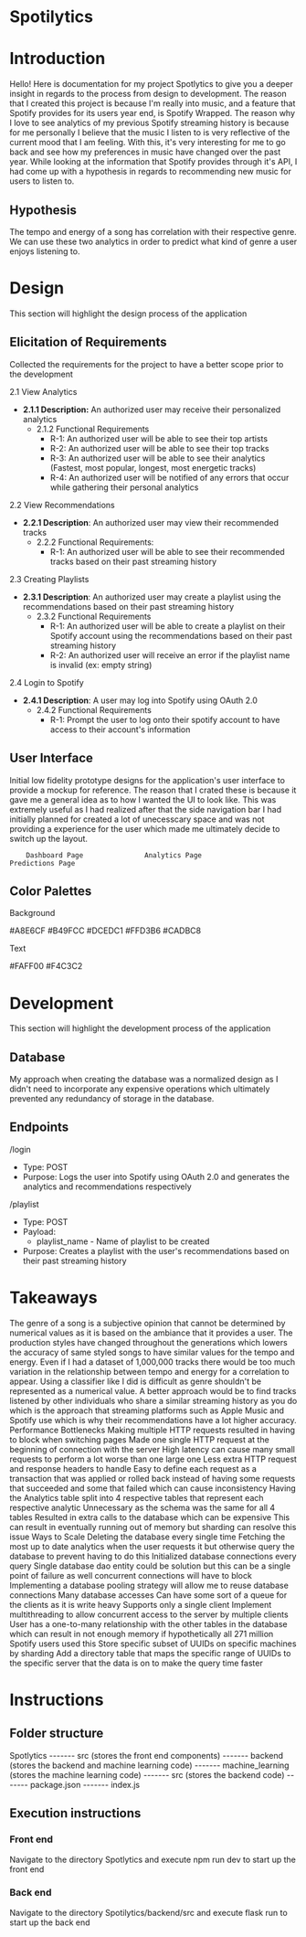 # Spotilytics

# Introduction
Hello! Here is documentation for my project Spotlytics to give you a deeper insight in regards to the process from design to development. The reason that I created this project is because I'm really into music, and a feature that Spotify provides for its users year end, is Spotify Wrapped. The reason why I love to see analytics of my previous Spotify streaming history is because for me personally I believe that the music I listen to is very reflective of the current mood that I am feeling. With this, it's very interesting for me to go back and see how my preferences in music have changed over the past year. While looking at the information that Spotify provides through it's API, I had come up with a hypothesis in regards to recommending new music for users to listen to.

## Hypothesis
The tempo and energy of a song has correlation with their respective genre. We can use these two analytics in order to predict what kind of genre a user enjoys listening to. 

# Design

This section will highlight the design process of the application 

## Elicitation of Requirements
Collected the requirements for the project to have a better scope prior to the development

2.1 View Analytics
- **2.1.1 Description:** An authorized user may receive their personalized analytics
  - 2.1.2 Functional Requirements
    - R-1: An authorized user will be able to see their top artists
    - R-2: An authorized user will be able to see their top tracks
    - R-3: An authorized user will be able to see their analytics (Fastest, most popular, longest, most energetic tracks)
    - R-4: An authorized user will be notified of any errors that occur while gathering their personal analytics

2.2 View Recommendations
- **2.2.1 Description**: An authorized user may view their recommended tracks
  - 2.2.2 Functional Requirements:
    - R-1: An authorized user will be able to see their recommended tracks based on their past streaming history

2.3 Creating Playlists
- **2.3.1 Description**: An authorized user may create a playlist using the recommendations based on their past streaming history
  - 2.3.2 Functional Requirements
    - R-1: An authorized user will be able to create a playlist on their Spotify account using the recommendations based on their past streaming history
    - R-2: An authorized user will receive an error if the playlist name is invalid (ex: empty string)

2.4 Login to Spotify
  - **2.4.1 Description**: A user may log into Spotify using OAuth 2.0
    - 2.4.2 Functional Requirements
      - R-1: Prompt the user to log onto their spotify account to have access to their account's information				 			

## User Interface
Initial low fidelity prototype designs for the application's user interface to provide a mockup for reference. The reason that I crated these is because it gave me a general idea as to how I wanted the UI to look like. This was extremely useful as I had realized after that the side navigation bar I had initially planned for created a lot of unecesscary space and was not providing a experience for the user which made me ultimately decide to switch up the layout.




        Dashboard Page               Analytics Page              Predictions Page

## Color Palettes

Background
 
  #A8E6CF     #B49FCC    #DCEDC1     #FFD3B6     #CADBC8


Text

  #FAFF00   #F4C3C2

# Development
This section will highlight the development process of the application 
## Database 
My approach when creating the database was a normalized design as I didn't need to incorporate any expensive operations which ultimately prevented any redundancy of storage in the database.




## Endpoints
/login
- Type: POST
- Purpose: Logs the user into Spotify using OAuth 2.0 and generates the analytics and recommendations respectively

/playlist
- Type: POST
- Payload:
  - playlist_name - Name of playlist to be created
- Purpose: Creates a playlist with the user's recommendations based on their past streaming history

# Takeaways

The genre of a song is a subjective opinion that cannot be determined by numerical values as it is based on the ambiance that it provides a user. The production styles have changed throughout the generations which lowers the accuracy of same styled songs to have similar values for the tempo and energy. Even if I had a dataset of 1,000,000 tracks there would be too much variation in the relationship between tempo and energy for a correlation to appear. Using a classifier like I did is difficult as genre shouldn't be represented as a numerical value. A better approach would be to find tracks listened by other individuals who share a similar streaming history as you do which is the approach that streaming platforms such as Apple Music and Spotify use which is why their recommendations have a lot higher accuracy.
Performance Bottlenecks
Making multiple HTTP requests resulted in having to block when switching pages
Made one single HTTP request at the beginning of connection with the server
High latency can cause many small requests to perform a lot worse than one large one
Less extra HTTP request and response headers to handle
Easy to define each request as a transaction that was applied or rolled back instead of having some requests that succeeded and some that failed which can cause inconsistency 
Having the Analytics table split into 4 respective tables that represent each respective analytic
Unnecessary as the schema was the same for all 4 tables
Resulted in extra calls to the database which can be expensive
This can result in eventually running out of memory but sharding can resolve this issue
Ways to Scale
Deleting the database every single time 
Fetching the most up to date analytics when the user requests it but otherwise query the database to prevent having to do this
Initialized database connections every query
Single database dao entity could be solution but this can be a single point of failure as well concurrent connections will have to block
Implementing a database pooling strategy will allow me to reuse database connections
Many database accesses
Can have some sort of a queue for the clients as it is write heavy
Supports only a single client
Implement multithreading to allow concurrent access to the server by multiple clients
User has a one-to-many relationship with the other tables in the database which can result in not enough memory if hypothetically all 271 million Spotify users used this
Store specific subset of UUIDs on specific machines by sharding
Add a directory table that maps the specific range of UUIDs to the specific server that the data is on to make the query time faster

# Instructions
## Folder structure
Spotlytics
------- src (stores the front end components)
	------- backend (stores the backend and machine learning code)
		------- machine_learning (stores the machine learning code)
		------- src (stores the backend code)
	------- package.json
	------- index.js

## Execution instructions
### Front end
Navigate to the directory Spotlytics and execute npm run dev to start up the front end
### Back end
Navigate to the directory Spotilytics/backend/src and execute flask run to start up the back end

